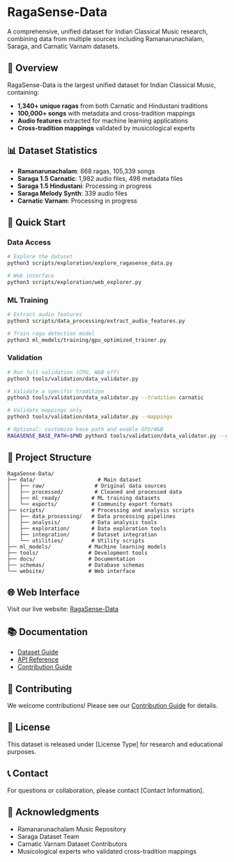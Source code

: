 # RagaSense-Data

A comprehensive, unified dataset for Indian Classical Music research, combining data from multiple sources including Ramanarunachalam, Saraga, and Carnatic Varnam datasets.

## 🎵 Overview

RagaSense-Data is the largest unified dataset for Indian Classical Music, containing:
- **1,340+ unique ragas** from both Carnatic and Hindustani traditions
- **100,000+ songs** with metadata and cross-tradition mappings
- **Audio features** extracted for machine learning applications
- **Cross-tradition mappings** validated by musicological experts

## 📊 Dataset Statistics

- **Ramanarunachalam**: 868 ragas, 105,339 songs
- **Saraga 1.5 Carnatic**: 1,982 audio files, 498 metadata files
- **Saraga 1.5 Hindustani**: Processing in progress
- **Saraga Melody Synth**: 339 audio files
- **Carnatic Varnam**: Processing in progress

## 🚀 Quick Start

### Data Access
```bash
# Explore the dataset
python3 scripts/exploration/explore_ragasense_data.py

# Web interface
python3 scripts/exploration/web_explorer.py
```

### ML Training
```bash
# Extract audio features
python3 scripts/data_processing/extract_audio_features.py

# Train raga detection model
python3 ml_models/training/gpu_optimized_trainer.py
```

### Validation
```bash
# Run full validation (CPU, W&B off)
python3 tools/validation/data_validator.py

# Validate a specific tradition
python3 tools/validation/data_validator.py --tradition carnatic

# Validate mappings only
python3 tools/validation/data_validator.py --mappings

# Optional: customize base path and enable GPU/W&B
RAGASENSE_BASE_PATH=$PWD python3 tools/validation/data_validator.py --gpu --wandb
```

## 📁 Project Structure

```
RagaSense-Data/
├── data/                    # Main dataset
│   ├── raw/                # Original data sources
│   ├── processed/          # Cleaned and processed data
│   ├── ml_ready/          # ML training datasets
│   └── exports/           # Community export formats
├── scripts/               # Processing and analysis scripts
│   ├── data_processing/   # Data processing pipelines
│   ├── analysis/          # Data analysis tools
│   ├── exploration/       # Data exploration tools
│   ├── integration/       # Dataset integration
│   └── utilities/         # Utility scripts
├── ml_models/            # Machine learning models
├── tools/                # Development tools
├── docs/                 # Documentation
├── schemas/              # Database schemas
└── website/              # Web interface
```

## 🌐 Web Interface

Visit our live website: [RagaSense-Data](https://ragasense-data-j26pv45x8-radhi1991s-projects.vercel.app)

## 📚 Documentation

- [Dataset Guide](docs/dataset-guide/)
- [API Reference](docs/api-reference/)
- [Contribution Guide](docs/contribution-guide/)

## 🤝 Contributing

We welcome contributions! Please see our [Contribution Guide](docs/contribution-guide/) for details.

## 📄 License

This dataset is released under [License Type] for research and educational purposes.

## 📞 Contact

For questions or collaboration, please contact [Contact Information].

## 🙏 Acknowledgments

- Ramanarunachalam Music Repository
- Saraga Dataset Team
- Carnatic Varnam Dataset Contributors
- Musicological experts who validated cross-tradition mappings
